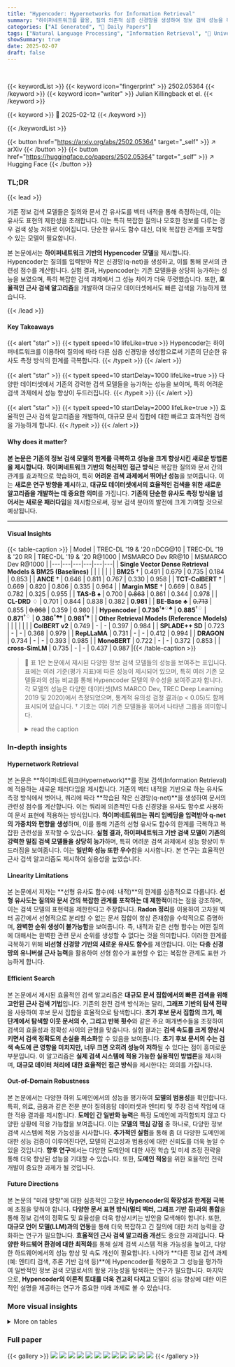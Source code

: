 ```yaml
---
title: "Hypencoder: Hypernetworks for Information Retrieval"
summary: "하이퍼네트워크를 활용, 질의 의존적 심층 신경망을 생성하여 정보 검색 성능을 획기적으로 향상시킨 Hypencoder 모델 제시!"
categories: ["AI Generated", "🤗 Daily Papers"]
tags: ["Natural Language Processing", "Information Retrieval", "🏢 University of Massachusetts Amherst",]
showSummary: true
date: 2025-02-07
draft: false
---
```


<br>

{{< keywordList >}}
{{< keyword icon="fingerprint" >}} 2502.05364 {{< /keyword >}}
{{< keyword icon="writer" >}} Julian Killingback et el. {{< /keyword >}}
 
{{< keyword >}} 🤗 2025-02-12 {{< /keyword >}}
 
{{< /keywordList >}}

{{< button href="https://arxiv.org/abs/2502.05364" target="_self" >}}
↗ arXiv
{{< /button >}}
{{< button href="https://huggingface.co/papers/2502.05364" target="_self" >}}
↗ Hugging Face
{{< /button >}}




### TL;DR


{{< lead >}}

기존 정보 검색 모델들은 질의와 문서 간 유사도를 벡터 내적을 통해 측정하는데, 이는 유사도 표현의 제한성을 초래합니다.  이는 특히 복잡한 질의나 모호한 정보를 다루는 경우 검색 성능 저하로 이어집니다.  단순한 유사도 함수 대신, 더욱 복잡한 관계를 포착할 수 있는 모델이 필요합니다.

본 논문에서는 **하이퍼네트워크 기반의 Hypencoder 모델**을 제시합니다.  Hypencoder는 질의를 입력받아 작은 신경망(q-net)을 생성하고, 이를 통해 문서의 관련성 점수를 계산합니다.  실험 결과, Hypencoder는 기존 모델들을 상당히 능가하는 성능을 보였으며, 특히 복잡한 검색 과제에서 그 성능 차이가 더욱 뚜렷했습니다.  또한, **효율적인 근사 검색 알고리즘**을 개발하여 대규모 데이터셋에서도 빠른 검색을 가능하게 했습니다.

{{< /lead >}}


#### Key Takeaways

{{< alert "star" >}}
{{< typeit speed=10 lifeLike=true >}} Hypencoder는 하이퍼네트워크를 이용하여 질의에 따라 다른 심층 신경망을 생성함으로써 기존의 단순한 유사도 측정 방식의 한계를 극복합니다. {{< /typeit >}}
{{< /alert >}}

{{< alert "star" >}}
{{< typeit speed=10 startDelay=1000 lifeLike=true >}} 다양한 데이터셋에서 기존의 강력한 검색 모델들을 능가하는 성능을 보이며, 특히 어려운 검색 과제에서 성능 향상이 두드러집니다. {{< /typeit >}}
{{< /alert >}}

{{< alert "star" >}}
{{< typeit speed=10 startDelay=2000 lifeLike=true >}} 효율적인 근사 검색 알고리즘을 개발하여, 대규모 문서 집합에 대한 빠르고 효과적인 검색을 가능하게 합니다. {{< /typeit >}}
{{< /alert >}}

#### Why does it matter?
**본 논문은 기존의 정보 검색 모델의 한계를 극복하고 성능을 크게 향상시킨 새로운 방법론을 제시합니다.**  **하이퍼네트워크 기반의 혁신적인 접근 방식**은 복잡한 질의와 문서 간의 관계를 효과적으로 학습하여, 특히 **어려운 검색 과제에서 뛰어난 성능**을 보여줍니다. 이는 **새로운 연구 방향을 제시**하고,  **대규모 데이터셋에서의 효율적인 검색을 위한 새로운 알고리즘을 개발하는 데 중요한 의미**를 가집니다.  **기존의 단순한 유사도 측정 방식을 넘어서는 새로운 패러다임**을 제시함으로써, 정보 검색 분야의 발전에 크게 기여할 것으로 예상됩니다.

------
#### Visual Insights





{{< table-caption >}}
| Model | TREC-DL '19 & '20 nDCG@10 | TREC-DL '19 & '20 RR | TREC-DL '19 & '20 R@1000 | MSMARCO Dev RR@10 | MSMARCO Dev R@1000 |
|---|---|---|---|---|---| 
| **Single Vector Dense Retrieval Models & BM25 (Baselines)** |  |  |  |  |  |
| **BM25** † | 0.491 | 0.679 | 0.735 | 0.184 | 0.853 |
| **ANCE** † | 0.646 | 0.811 | 0.767 | 0.330 | 0.958 |
| **TCT-ColBERT** † | 0.669 | 0.820 | 0.806 | 0.335 | 0.964 |
| **Margin MSE** † | 0.669 | 0.845 | 0.782 | 0.325 | 0.955 |
| **TAS-B** ♠ | 0.700 | <s>0.863</s> | 0.861 | 0.344 | 0.978 |
| **CL-DRD** ♢ | 0.701 | 0.844 | 0.838 | 0.382 | **0.981** |
| **BE-Base** ♣ | <s>0.713</s> | 0.855 | <s>0.868</s> | 0.359 | 0.980 |
| **Hypencoder** | **0.736**<sup>†♠♢♣</sup> | **0.885**<sup>†♢</sup> | **0.871**<sup>†♢</sup> | **0.386**<sup>†♣♠</sup> | **0.981**<sup>†♠</sup> |
| **Other Retrieval Models (Reference Models)** |  |  |  |  |  |
| **ColBERT v2** | 0.749 | - | - | 0.397 | 0.984 |
| **SPLADE++ SD** | 0.723 | - | - | 0.368 | 0.979 |
| **RepLLaMA** | 0.731 | - | - | 0.412 | 0.994 |
| **DRAGON** | 0.734 | - | - | 0.393 | 0.985 |
| **MonoBERT** | 0.722 | - | - | 0.372 | 0.853 |
| **cross-SimLM** | 0.735 | - | - | 0.437 | 0.987 |{{< /table-caption >}}

> 🔼 표 1은 논문에서 제시된 다양한 정보 검색 모델들의 성능을 보여주는 표입니다.  표에는 여러 기준(평가 지표)에 따른 성능이 제시되어 있으며, 특히 여러 기존 모델들과의 성능 비교를 통해 Hypencoder 모델의 우수성을 보여주고자 합니다.  각 모델의 성능은 다양한 데이터셋(MS MARCO Dev, TREC Deep Learning 2019 및 2020)에서 측정되었으며, 통계적 유의성 검정 결과(p < 0.05)도 함께 표시되어 있습니다.  † 기호는 여러 기존 모델들을 묶어서 나타낸 그룹을 의미합니다.
> <details>
> <summary>read the caption</summary>
> Table 1. Comparison on in-domain evaluation datasets. The symbols next to each baseline indicate significance values with p<0.05𝑝0.05p<0.05italic_p < 0.05. Note, that ††\dagger† is a group of baselines.
> </details>





### In-depth insights


#### Hypernetwork Retrieval
본 논문은 **하이퍼네트워크(Hypernetwork)**를 정보 검색(Information Retrieval)에 적용하는 새로운 패러다임을 제시합니다. 기존의 벡터 내적을 기반으로 하는 유사도 측정 방식에서 벗어나, 쿼리에 따라 **학습된 작은 신경망(q-net)**을 생성하여 문서의 관련성 점수를 계산합니다. 이는 쿼리에 의존적인 다층 신경망을 유사도 함수로 사용하여 문서 표현에 적용하는 방식입니다.  **하이퍼네트워크는 쿼리 임베딩을 입력받아 q-net의 가중치와 편향을 생성**하며, 이를 통해 기존의 선형 유사도 함수의 한계를 극복하고 복잡한 관련성을 포착할 수 있습니다.  **실험 결과, 하이퍼네트워크 기반 검색 모델이 기존의 강력한 밀집 검색 모델들을 상당히 능가**하며, 특히 어려운 검색 과제에서 성능 향상이 두드러짐을 보여줍니다. 이는 **일반화 성능 또한 우수**함을 시사합니다.  본 연구는 효율적인 근사 검색 알고리즘도 제시하여 실용성을 높였습니다.

#### Linearity Limitations
본 논문에서 저자는 **선형 유사도 함수(예: 내적)**의 한계를 심층적으로 다룹니다. **선형 유사도는 질의와 문서 간의 복잡한 관계를 포착하는 데 제한적**이라는 점을 강조하며, 이는 검색 모델의 표현력을 제한한다고 주장합니다.  **Radon 정리**를 이용하여 고차원 벡터 공간에서 선형적으로 분리할 수 없는 문서 집합이 항상 존재함을 수학적으로 증명하며, **완벽한 순위 생성이 불가능함**을 보여줍니다.  즉, 내적과 같은 선형 함수는 어떤 질의에 대해서는 완벽한 관련 문서 순위를 생성할 수 없다는 것을 의미합니다. 이러한 한계를 극복하기 위해 **비선형 신경망 기반의 새로운 유사도 함수**를 제안합니다.  이는 **다층 신경망의 유니버설 근사 능력**을 활용하여 선형 함수가 표현할 수 없는 복잡한 관계도 표현 가능하게 합니다.

#### Efficient Search
본 논문에서 제시된 효율적인 검색 알고리즘은 **대규모 문서 집합에서의 빠른 검색을 위해 고안된 근사 검색 기법**입니다.  기존의 완전 검색 방식과는 달리, **그래프 기반의 탐색 전략**을 사용하여 후보 문서 집합을 효율적으로 탐색합니다.  **초기 후보 문서 집합의 크기, 매 단계에서 탐색할 이웃 문서의 수, 그리고 반복 횟수**와 같은 주요 매개변수들을 조정하여 검색의 효율성과 정확성 사이의 균형을 맞춥니다.  실험 결과는 **검색 속도를 크게 향상시키면서 검색 정확도의 손실을 최소화**할 수 있음을 보여줍니다.  **초기 후보 문서의 수는 검색 속도에 큰 영향을 미치지만, 너무 크면 오히려 성능이 저하**될 수 있다는 점이 흥미로운 부분입니다.  이 알고리즘은 **실제 검색 시스템에 적용 가능한 실용적인 방법론**을 제시하며, **대규모 데이터 처리에 대한 효율적인 접근 방식**을 제시한다는 의의를 가집니다.

#### Out-of-Domain Robustness
본 논문에서는 다양한 하위 도메인에서의 성능을 평가하여 **모델의 범용성**을 확인합니다.  특히, 의료, 금융과 같은 전문 분야 질의응답 데이터셋과 엔티티 및 주장 검색 작업에 대한 적용 결과를 제시합니다.  **도메인 간 일반화 능력**은 특정 도메인에 과적합되지 않고 다양한 상황에 적용 가능함을 보여줍니다.  이는 **모델의 핵심 강점** 중 하나로, 다양한 정보 검색 시스템에 적용 가능성을 시사합니다.  **추가적인 실험**을 통해 좀 더 다양한 도메인에 대한 성능 검증이 이루어진다면, 모델의 견고성과 범용성에 대한 신뢰도를 더욱 높일 수 있을 것입니다.  **향후 연구**에서는 다양한 도메인에 대한 사전 학습 및 미세 조정 전략을 통해 더욱 향상된 성능을 기대할 수 있습니다.  또한, **도메인 적응**을 위한 효율적인 전략 개발이 중요한 과제가 될 것입니다.

#### Future Directions
본 논문의 "미래 방향"에 대한 심층적인 고찰은 **Hypencoder의 확장성과 한계점 극복**에 초점을 맞춰야 합니다.  **다양한 문서 표현 방식(멀티 벡터, 그래프 기반 등)과의 통합**을 통해 정보 검색의 정확도 및 효율성을 더욱 향상시키는 방안을 모색해야 합니다. 또한, **대규모 언어 모델(LLM)과의 연동**을 통해 더욱 복잡하고 긴 질의에 대한 처리 능력을 강화하는 연구가 필요합니다. **효율적인 근사 검색 알고리즘 개선**도 중요한 과제입니다.  **다양한 하드웨어 환경에 대한 최적화**를 통해 실제 검색 시스템 적용 가능성을 높이고, 다양한 하드웨어에서의 성능 향상 및 속도 개선이 필요합니다.  나아가 **다른 정보 검색 과제(예: 엔티티 검색, 추론 기반 검색 등)**에 Hypencoder를 적용하고 그 성능을 평가하여 일반적인 정보 검색 모델로서의 활용 가능성을 탐색하는 연구가 필요합니다. 마지막으로, **Hypencoder의 이론적 토대를 더욱 견고히 다지고**  모델의 성능 향상에 대한 이론적인 설명을 제공하는 연구가 중요한 미래 과제로 볼 수 있습니다.


### More visual insights




<details>
<summary>More on tables
</summary>


{{< table-caption >}}
| Rep type | sparse | dense | dense | dense | hypernet |
|---|---|---|---|---|---| 
| **Baselines** |  |  |  |  | **Ours** |
|  | BM25 | TAS-B | CL-DRD | BE-Base | Hypecoder |
| **Q & A** |  |  |  |  |  |
| TREC-Covid | 0.656 | 0.481 | 0.584 | 0.651 | **0.688**<sup>♢</sup> |
| FiQA | 0.236 | 0.300 | 0.308 | 0.309 | **0.314** |
| NFCorpus | **0.325** | 0.319 | 0.315 | 0.327 | 0.324 |
| **Misc.** |  |  |  |  |  |
| DBPedia | 0.313 | 0.384 | 0.381 | 0.405 | **0.419**<sup>♣</sup> |
| Touché v2 | **0.367** | 0.162 | 0.203 | 0.240 | 0.258<sup>♢</sup> |{{< /table-caption >}}
> 🔼 표 2는 다양한 영역(도메인)의 질의에 대한 Hypencoder 모델의 성능을 보여줍니다.  nDCG@10 지표를 사용하여 모델의 성능을 평가하며, BE-Base 모델과의 유의미한 차이를 p-값을 통해 제시합니다. p<0.05인 경우 ♣, p<0.1인 경우 ♢로 표시하여 통계적 유의성을 강조합니다.  다양한 질의응답(Q&A), 생물의학, 금융, 엔티티 검색, 논증 검색 등 여러 도메인에서 Hypencoder의 일반화 능력을 평가하고 있습니다.  BE-Base는 본 논문에서 제시된 Hypencoder 모델과 비교를 위한 기준 모델입니다.
> <details>
> <summary>read the caption</summary>
> Table 2. Out-of-domain results in nDCG@10. We only compare significance with BE-Base. Significance results with p<0.05𝑝0.05p<0.05italic_p < 0.05 are shown with the ♣♣\clubsuit♣ and p<0.1𝑝0.1p<0.1italic_p < 0.1 are shown with ♢♢\diamondsuit♢.
> </details>

{{< table-caption >}}
| Model | TREC DL-HARD nDCG@10 | TREC DL-HARD RR | TREC DL-HARD R@1000 | TREC TOT DEV nDCG@10 | TREC TOT DEV RR | TREC TOT DEV nDCG@1000 | FollowIR Robust ’04 AP | FollowIR Robust ’04 p-MRR | FollowIR News ’21 nDCG@5 | FollowIR News ’21 p-MRR | FollowIR Core ’17 AP | FollowIR Core ’17 p-MRR |
|---|---|---|---|---|---|---|---|---|---|---|---|---|
| **BM25** † | 0.466 | 0.813 | 0.646 | 0.086 | 0.088 | 0.131 | 0.121 | -3.1 | 0.193 | -2.1 | 0.081 | -1.1 |
| **TAS-B** ♠ | 0.574 | 0.789 | 0.777 | 0.097 | 0.089 | 0.162 | 0.203 | -5.4 | 0.263 | -0.8 | 0.170 | -10.0 |
| **CL-DRD** ♢ | 0.573 | 0.790 | 0.719 | 0.088 | 0.082 | 0.151 | 0.206 | -7.2 | 0.240 | -0.3 | 0.162 | -12.1 |
| **BE-Base** ♣ | 0.607 | 0.864 | 0.805 | 0.121 | 0.110 | 0.179 | 0.207 | -3.7 | 0.239 | -1.1 | 0.178 | -7.7 |
| **Hypencoder** †♠♢ | 0.630<sup>†♠♢</sup> | 0.887<sup>♠♢</sup> | 0.798<sup>†♢</sup> | 0.134<sup>†♠♢</sup> | 0.125<sup>♠♢</sup> | 0.182<sup>♢†</sup> | 0.212<sup>♠</sup> | -3.5 | 0.272 | 2.0 | 0.193 | -11.8 |{{< /table-caption >}}
> 🔼 표 3은 TREC DL-HARD, TREC Tip-of-my-tongue TOT 및 FollowIR을 포함한 더 어려운 작업에 대한 평가 지표를 보여줍니다.  각 지표는 해당 과제의 어려움을 반영하여 선택되었으며, 기존의 신경망 검색 모델과 BM25 모델의 성능과 비교하여 Hypencoder 모델의 성능을 보여줍니다.  p<0.1 유의성 검정 결과도 함께 제시되어 있으며, FollowIR의 경우 BM25에 대한 유의성 검정은 수행하지 않았습니다.  각 지표의 값은 해당 모델이 얼마나 효과적으로 어려운 검색 작업을 수행하는지 나타냅니다.  즉, 높은 값은 더 나은 성능을 의미합니다.
> <details>
> <summary>read the caption</summary>
> Table 3. Evaluation metrics for the harder set of tasks which include TREC DL-HARD, TREC Tip-of-my-tongue TOT, and FollowIR. Significance is shown at p<0.1𝑝0.1p<0.1italic_p < 0.1. For FollowIR we do not perform significance tests on BM25.
> </details>

{{< table-caption >}}
| Search Type | Query Lat. (ms) | DL ’19 | DL ’20 |
|---|---|---|---| 
| Exhaustive | 1769.8 | 0.742 | 0.731 |
| Efficient 1 | 59.6 | 0.702 | 0.730 |
| Efficient 2 | 231.1 | 0.722 | 0.731 |{{< /table-caption >}}
> 🔼 표 4는 효율적인 검색을 사용하여 TREC DL '19 및 '20에서 평균 쿼리 지연 시간과 nDCG@10을 보여줍니다. Efficient 1은 (C~=10000~𝐶10000   ̃C=10000, n⁢C⁢a⁢n⁢d⁢i⁢d⁢a⁢t⁢e⁢s=64𝑛𝐶𝑎𝑛𝑑𝑖𝑑𝑎𝑡𝑒𝑠64nCandidates=64, m⁢a⁢x⁢I⁢t⁢e⁢r=16𝑚𝑎𝑥𝐼𝑡𝑒𝑟16maxIter=16) 매개변수를 사용하고, Efficient 2는 (C~=100000~𝐶100000   ̃C=100000, n⁢C⁢a⁢n⁢d⁢i⁢d⁢a⁢t⁢e⁢s=328𝑛𝐶𝑎𝑛𝑑𝑖𝑑𝑎𝑡𝑒𝑠328nCandidates=328, m⁢a⁢x⁢I⁢t⁢e⁢r=20𝑚𝑎𝑥𝐼𝑡𝑒𝑟20maxIter=20) 매개변수를 사용합니다. 모든 모델 추론은 BF16 정밀도를 사용하여 NVIDIA L40S에서 수행되었습니다.  즉, 이 표는 제안된 효율적인 검색 알고리즘의 성능을 보여주는 표이며, 초기 후보 집합의 크기, 매 iteration마다 탐색할 이웃의 수, 반복 횟수 등 세 가지 주요 매개변수가 검색 효율성과 정확도에 미치는 영향을 보여줍니다.  초기 후보 집합의 크기가 클수록 검색 시간은 길어지지만, 정확도는 높아집니다. 반면에, 매 iteration마다 탐색할 이웃의 수와 반복 횟수는 일정 수준 이상으로 증가하면 검색 정확도 개선 효과가 미미해집니다.
> <details>
> <summary>read the caption</summary>
> Table 4. Average query latency and nDCG@10 on TREC DL ’19 and ’20 with efficient search. Efficient 1 uses parameters (C~=10000~𝐶10000\tilde{C}=10000over~ start_ARG italic_C end_ARG = 10000, n⁢C⁢a⁢n⁢d⁢i⁢d⁢a⁢t⁢e⁢s=64𝑛𝐶𝑎𝑛𝑑𝑖𝑑𝑎𝑡𝑒𝑠64nCandidates=64italic_n italic_C italic_a italic_n italic_d italic_i italic_d italic_a italic_t italic_e italic_s = 64, m⁢a⁢x⁢I⁢t⁢e⁢r=16𝑚𝑎𝑥𝐼𝑡𝑒𝑟16maxIter=16italic_m italic_a italic_x italic_I italic_t italic_e italic_r = 16), Efficient 2 uses parameters (C~=100000~𝐶100000\tilde{C}=100000over~ start_ARG italic_C end_ARG = 100000, n⁢C⁢a⁢n⁢d⁢i⁢d⁢a⁢t⁢e⁢s=328𝑛𝐶𝑎𝑛𝑑𝑖𝑑𝑎𝑡𝑒𝑠328nCandidates=328italic_n italic_C italic_a italic_n italic_d italic_i italic_d italic_a italic_t italic_e italic_s = 328, m⁢a⁢x⁢I⁢t⁢e⁢r=20𝑚𝑎𝑥𝐼𝑡𝑒𝑟20maxIter=20italic_m italic_a italic_x italic_I italic_t italic_e italic_r = 20). All model inference was performed on an NVIDIA L40S with BF16 precision.
> </details>

</details>




### Full paper

{{< gallery >}}
<img src="paper_images/1.png" class="grid-w50 md:grid-w33 xl:grid-w25" />
<img src="paper_images/2.png" class="grid-w50 md:grid-w33 xl:grid-w25" />
<img src="paper_images/3.png" class="grid-w50 md:grid-w33 xl:grid-w25" />
<img src="paper_images/4.png" class="grid-w50 md:grid-w33 xl:grid-w25" />
<img src="paper_images/5.png" class="grid-w50 md:grid-w33 xl:grid-w25" />
<img src="paper_images/6.png" class="grid-w50 md:grid-w33 xl:grid-w25" />
<img src="paper_images/7.png" class="grid-w50 md:grid-w33 xl:grid-w25" />
<img src="paper_images/8.png" class="grid-w50 md:grid-w33 xl:grid-w25" />
<img src="paper_images/9.png" class="grid-w50 md:grid-w33 xl:grid-w25" />
<img src="paper_images/10.png" class="grid-w50 md:grid-w33 xl:grid-w25" />
<img src="paper_images/11.png" class="grid-w50 md:grid-w33 xl:grid-w25" />
<img src="paper_images/12.png" class="grid-w50 md:grid-w33 xl:grid-w25" />
{{< /gallery >}}